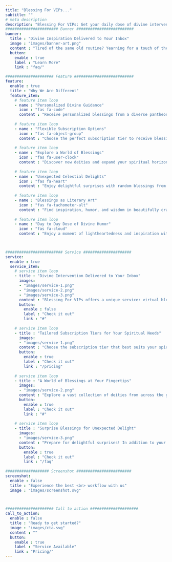 ```yaml
---
title: "Blessing For VIPs..."
subtitle: ""
# meta description
description: "Blessing For VIPs: Get your daily dose of divine intervention, delivered straight to your inbox. Subscribe now for blessings, good fortune, and a touch of heavenly humor."
####################### Banner #########################
banner:
  title : "Divine Inspiration Delivered to Your Inbox"
  image : "images/banner-art.png"
  content : "Tired of the same old routine? Yearning for a touch of the divine in your daily life? Blessing For VIPs offers a unique subscription service delivering blessings from a pantheon of deities, spirits, and mythical beings from across the globe, straight to your inbox."
  button:
    enable : true
    label : "Learn More"
    link : "faq/"

##################### Feature ##########################
feature:
  enable : true
  title : "Why We Are Different"
  feature_item:
    # feature item loop
    - name : "Personalized Divine Guidance"
      icon : "fas fa-code"
      content : "Receive personalized blessings from a diverse pantheon of deities, tailored to your spiritual needs."
      
    # feature item loop
    - name : "Flexible Subscription Options"
      icon : "fas fa-object-group"
      content : "Choose the perfect subscription tier to receive blessings at your desired frequency."
      
    # feature item loop
    - name : "Explore a World of Blessings"
      icon : "fas fa-user-clock"
      content : "Discover new deities and expand your spiritual horizons with our ever-growing collection."
      
    # feature item loop
    - name : "Unexpected Celestial Delights"
      icon : "fas fa-heart"
      content : "Enjoy delightful surprises with random blessings from unexpected divine figures."
      
    # feature item loop
    - name : "Blessings as Literary Art"
      icon : "fas fa-tachometer-alt"
      content : "Find inspiration, humor, and wisdom in beautifully crafted blessings written as literary pieces."
      
    # feature item loop
    - name : "Day to Day Dose of Divine Humor"
      icon : "fas fa-cloud"
      content : "Enjoy a moment of lightheartedness and inspiration with each divinely-themed message."
      


######################### Service #####################
service:
  enable : true
  service_item:
    # service item loop
    - title : "Divine Intervention Delivered to Your Inbox"
      images:
      - "images/service-1.png"
      - "images/service-2.png"
      - "images/service-3.png"
      content : "Blessing For VIPs offers a unique service: virtual blessings from a pantheon of deities delivered straight to your inbox. Whether you seek the wisdom of Athena, the prosperity of Lakshmi, or the protection of Odin, our diverse selection of divine figures caters to every spiritual need, all with a touch of humor and lightheartedness."
      button:
        enable : false
        label : "Check it out"
        link : "#"
        
    # service item loop
    - title : "Tailored Subscription Tiers for Your Spiritual Needs"
      images:
      - "images/service-1.png"
      content : "Choose the subscription tier that best suits your spiritual appetite. Opt for daily doses of divine inspiration or weekly blessings to brighten your week. Our flexible subscription options ensure you receive the perfect amount of celestial guidance, tailored to your individual preferences."
      button:
        enable : true
        label : "Check it out"
        link : "/pricing"
        
    # service item loop
    - title : "A World of Blessings at Your Fingertips"
      images:
      - "images/service-2.png"
      content : "Explore a vast collection of deities from across the globe. From the familiar faces of Greek mythology to the lesser-known figures of ancient pantheons, our ever-expanding roster of divine beings guarantees a diverse and enriching spiritual experience. Discover new deities, expand your spiritual horizons, and find the perfect celestial guide for your journey."
      button:
        enable : true
        label : "Check it out"
        link : "#"
        
    # service item loop
    - title : "Surprise Blessings for Unexpected Delight"
      images:
      - "images/service-3.png"
      content : "Prepare for delightful surprises! In addition to your regular blessings, we'll sprinkle in unexpected blessings from random deities, adding an element of delightful unpredictability to your spiritual journey. You never know which divine figure might grace your inbox next, offering words of encouragement, wisdom, or simply a touch of celestial humor to brighten your day."
      button:
        enable : true
        label : "Check it out"
        link : "/faq"
        
################### Screenshot ########################
screenshot:
  enable : false
  title : "Experience the best <br> workflow with us"
  image : "images/screenshot.svg"

  

##################### Call to action #####################
call_to_action:
  enable : false
  title : "Ready to get started?"
  image : "images/cta.svg"
  content : ""
  button:
    enable : true
    label : "Service Available"
    link : "Pricing/"
---
```

